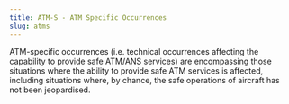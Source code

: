 ```yaml
---
title: ATM-S - ATM Specific Occurrences
slug: atms
---
```

  
ATM-specific occurrences (i.e. technical occurrences affecting the capability to provide safe ATM/ANS services) 
are encompassing those situations where the ability to 
provide safe ATM services is affected, including situations where, by chance, 
the safe operations of aircraft has not been jeopardised.
